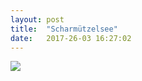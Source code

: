 ```yaml
---
layout: post
title:  "Scharmützelsee"
date:   2017-26-03 16:27:02
---
```

<div class="img img-big">
    <img src="/assets/Scharmützelsee.jpg">
</div>